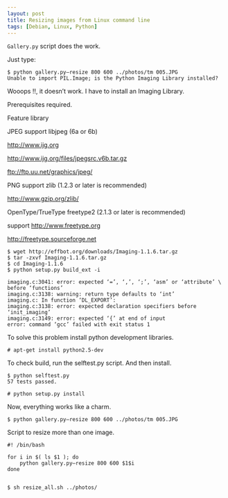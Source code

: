 ```yaml
---
layout: post
title: Resizing images from Linux command line
tags: [Debian, Linux, Python]
---
```


`Gallery.py` script does the work.

Just type:

``` 
$ python gallery.py—resize 800 600 ../photos/tm 005.JPG
Unable to import PIL.Image; is the Python Imaging Library installed?
```

Wooops !!, it doesn’t work. I have to install an Imaging Library.

Prerequisites required.

Feature library

JPEG support libjpeg (6a or 6b)

http://www.ijg.org

http://www.ijg.org/files/jpegsrc.v6b.tar.gz

ftp://ftp.uu.net/graphics/jpeg/

PNG support zlib (1.2.3 or later is recommended)

http://www.gzip.org/zlib/

OpenType/TrueType freetype2 (2.1.3 or later is recommended)

support http://www.freetype.org

http://freetype.sourceforge.net

```
$ wget http://effbot.org/downloads/Imaging-1.1.6.tar.gz
$ tar -zxvf Imaging-1.1.6.tar.gz
$ cd Imaging-1.1.6
$ python setup.py build_ext -i

imaging.c:3041: error: expected ‘=’, ‘,’, ‘;’, ‘asm’ or ‘attribute’ \
before ‘functions’
imaging.c:3138: warning: return type defaults to ‘int’
imaging.c: In function ‘DL_EXPORT’:
imaging.c:3138: error: expected declaration specifiers before ‘init_imaging’
imaging.c:3149: error: expected ‘{’ at end of input
error: command ‘gcc’ failed with exit status 1
```

To solve this problem install python development libraries.

```
# apt-get install python2.5-dev
```

To check build, run the selftest.py script. And then install.

``` 
$ python selftest.py
57 tests passed.

# python setup.py install
```

Now, everything works like a charm.

```
$ python gallery.py—resize 800 600 ../photos/tm 005.JPG
```

Script to resize more than one image.

```
#! /bin/bash

for i in $( ls $1 ); do
	python gallery.py—resize 800 600 $1$i
done

 
$ sh resize_all.sh ../photos/
```

